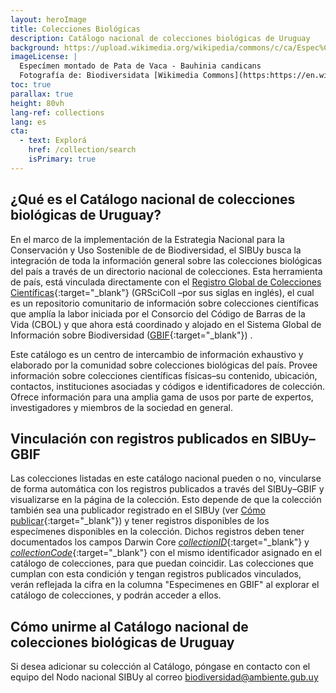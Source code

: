 ```yaml
---
layout: heroImage
title: Colecciones Biológicas
description: Catálogo nacional de colecciones biológicas de Uruguay
background: https://upload.wikimedia.org/wikipedia/commons/c/ca/Espec%C3%ADmen_montado_de_Pata_de_Vaca_-_Bauhinia_candicans_%28%3DBauhinia_forficata%29_del_MNHN-Uruguay.jpg
imageLicense: |
  Especímen montado de Pata de Vaca - Bauhinia candicans
  Fotografía de: Biodiversidata [Wikimedia Commons](https:https://en.wikipedia.org/wiki/en:National_Museum_of_Natural_History,_Uruguay)
toc: true
parallax: true
height: 80vh
lang-ref: collections
lang: es
cta:
  - text: Explorá
    href: /collection/search
    isPrimary: true
---
```


## ¿Qué es el Catálogo nacional de colecciones biológicas de Uruguay?

En el marco de la implementación de la Estrategia Nacional para la Conservación y Uso Sostenible de de Biodiversidad, el SIBUy busca la integración de toda la información general sobre las colecciones biológicas del país a través de un directorio nacional de colecciones. Esta herramienta de país, está vinculada directamente con el [Registro Global de Colecciones Científicas](https://scientific-collections.gbif.org/es/){:target="_blank"} (GRSciColl –por sus siglas en inglés), el cual es un repositorio comunitario de información sobre colecciones científicas que amplía la labor iniciada por el Consorcio del Código de Barras de la Vida (CBOL) y que ahora está coordinado y alojado en el Sistema Global de Información sobre Biodiversidad ([GBIF]([url](https://www.gbif.org/)){:target="_blank"}) .

Este catálogo es un centro de intercambio de información exhaustivo y elaborado por la comunidad sobre colecciones biológicas del país. Provee información sobre colecciones científicas físicas–su contenido, ubicación, contactos, instituciones asociadas y códigos e identificadores de colección. Ofrece información para una amplia gama de usos por parte de expertos, investigadores y miembros de la sociedad en general.

## Vinculación con registros publicados en SIBUy–GBIF

Las colecciones listadas en este catálogo nacional pueden o no, vincularse de forma automática con los registros publicados a través del SIBUy–GBIF y visualizarse en la página de la colección. Esto depende de que la colección también sea una publicador registrado en el SIBUy (ver [Cómo publicar](/resources/publisher-registry/){:target="_blank"}) y tener registros disponibles de los especímenes disponibles en la colección. Dichos registros deben tener documentados los campos Darwin Core [*collectionID*](/resources/darwin-core/#collectionID){:target="_blank"} y [*collectionCode*](/resources/darwin-core/#collectionCode){:target="_blank"} con el mismo identificador asignado en el catálogo de colecciones, para que puedan coincidir. Las colecciones que cumplan con esta condición y tengan registros publicados vinculados, verán reflejada la cifra en la columna "Especimenes en GBIF" al explorar el catálogo de colecciones, y podrán acceder a ellos.

## Cómo unirme al Catálogo nacional de colecciones biológicas de Uruguay

Si desea adicionar su colección al Catálogo, póngase en contacto con el equipo del Nodo nacional SIBUy al correo [biodiversidad@ambiente.gub.uy](mailto:biodiversidad@ambiente.gub.uy)

